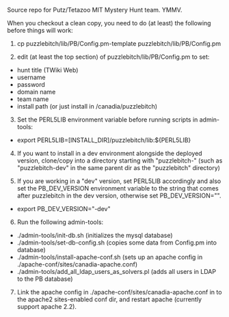 Source repo for Putz/Tetazoo MIT Mystery Hunt team. YMMV.

When you checkout a clean copy, you need to do (at least) the following
before things will work:

1. cp puzzlebitch/lib/PB/Config.pm-template puzzlebitch/lib/PB/Config.pm

2. edit (at least the top section) of puzzlebitch/lib/PB/Config.pm to set:
 * hunt title (TWiki Web)
 * username
 * password
 * domain name
 * team name
 * install path (or just install in /canadia/puzzlebitch)

3. Set the PERL5LIB environment variable before running scripts in admin-tools:
 * export PERL5LIB=[INSTALL_DIR]/puzzlebitch/lib:${PERL5LIB}

4. If you want to install in a dev environment alongside the deployed version, 
   clone/copy into a directory starting with "puzzlebitch-" (such as 
   "puzzlebitch-dev" in the same parent dir as the "puzzlebitch" directory)

5. If you are working in a "dev" version, set PERL5LIB accordingly and also 
   set the PB_DEV_VERSION environment variable to the string that comes after 
   puzzlebitch in the dev version, otherwise set PB_DEV_VERSION="".
 * export PB_DEV_VERSION="-dev"

6. Run the following admin-tools:
 * ./admin-tools/init-db.sh  (initializes the mysql database)
 * ./admin-tools/set-db-config.sh (copies some data from Config.pm into database)
 * ./admin-tools/install-apache-conf.sh (sets up an apache config in ./apache-conf/sites/canadia-apache.conf)
 * ./admin-tools/add_all_ldap_users_as_solvers.pl (adds all users in LDAP to the PB database)

7. Link the apache config in ./apache-conf/sites/canadia-apache.conf in to the apache2 sites-enabled conf dir, 
   and restart apache (currently support apache 2.2).

